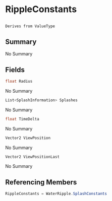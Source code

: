 # RippleConstants

## 
```c#
Derives from ValueType
```

## Summary

No Summary
## Fields

```c#
float Radius
```
No Summary
```c#
List<SplashInformation> Splashes
```
No Summary
```c#
float TimeDelta
```
No Summary
```c#
Vector2 ViewPosition
```
No Summary
```c#
Vector2 ViewPositionLast
```
No Summary
## Referencing Members

```c#
RippleConstants = WaterRipple.SplashConstants
```
